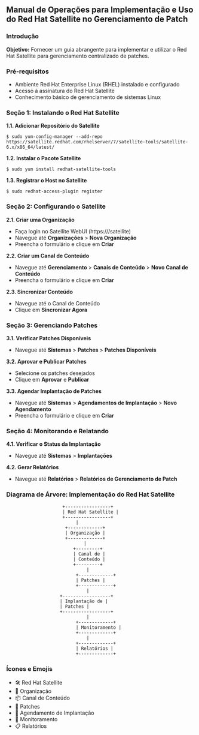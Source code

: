 ## Manual de Operações para Implementação e Uso do Red Hat Satellite no Gerenciamento de Patch

### Introdução

**Objetivo:** Fornecer um guia abrangente para implementar e utilizar o Red Hat Satellite para gerenciamento centralizado de patches.

### Pré-requisitos

- Ambiente Red Hat Enterprise Linux (RHEL) instalado e configurado
- Acesso à assinatura do Red Hat Satellite
- Conhecimento básico de gerenciamento de sistemas Linux

### Seção 1: Instalando o Red Hat Satellite

**1.1. Adicionar Repositório do Satellite**

```
$ sudo yum-config-manager --add-repo https://satellite.redhat.com/rhelserver/7/satellite-tools/satellite-6.x/x86_64/latest/
```

**1.2. Instalar o Pacote Satellite**

```
$ sudo yum install redhat-satellite-tools
```

**1.3. Registrar o Host no Satellite**

```
$ sudo redhat-access-plugin register
```

### Seção 2: Configurando o Satellite

**2.1. Criar uma Organização**

- Faça login no Satellite WebUI (https://<satellite-fqdn>/satellite)
- Navegue até **Organizações** > **Nova Organização**
- Preencha o formulário e clique em **Criar**

**2.2. Criar um Canal de Conteúdo**

- Navegue até **Gerenciamento** > **Canais de Conteúdo** > **Novo Canal de Conteúdo**
- Preencha o formulário e clique em **Criar**

**2.3. Sincronizar Conteúdo**

- Navegue até o Canal de Conteúdo
- Clique em **Sincronizar Agora**

### Seção 3: Gerenciando Patches

**3.1. Verificar Patches Disponíveis**

- Navegue até **Sistemas** > **Patches** > **Patches Disponíveis**

**3.2. Aprovar e Publicar Patches**

- Selecione os patches desejados
- Clique em **Aprovar** e **Publicar**

**3.3. Agendar Implantação de Patches**

- Navegue até **Sistemas** > **Agendamentos de Implantação** > **Novo Agendamento**
- Preencha o formulário e clique em **Criar**

### Seção 4: Monitorando e Relatando

**4.1. Verificar o Status da Implantação**

- Navegue até **Sistemas** > **Implantações**

**4.2. Gerar Relatórios**

- Navegue até **Relatórios** > **Relatórios de Gerenciamento de Patch**

### Diagrama de Árvore: Implementação do Red Hat Satellite

```
                     +-----------------+
                     | Red Hat Satellite |
                     +-----------------+
                          |
                      +-------------+  
                      | Organização |
                      +-------------+        
                             |
                         +---------+
                         | Canal de |
                         | Conteúdo |
                         +---------+
                              |
                          +-------------+
                          | Patches |
                          +-------------+
                              |
                    +------------------+
                    | Implantação de |
                    | Patches |
                    +------------------+
                              |
                          +-------------+
                          | Monitoramento |
                          +-------------+
                              |
                          +-------------+
                          | Relatórios |
                          +-------------+
```

### Ícones e Emojis

- 🛠️ Red Hat Satellite
- 🏢 Organização
- 📦 Canal de Conteúdo
- 🧩 Patches
- 📅 Agendamento de Implantação
- 👀 Monitoramento
- 📋 Relatórios